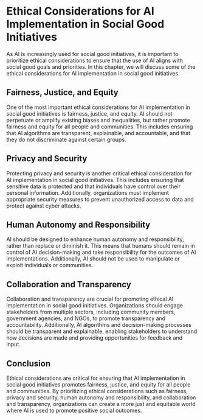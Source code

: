 # Ethical Considerations for AI Implementation in Social Good Initiatives

As AI is increasingly used for social good initiatives, it is important to prioritize ethical considerations to ensure that the use of AI aligns with social good goals and priorities. In this chapter, we will discuss some of the ethical considerations for AI implementation in social good initiatives.

Fairness, Justice, and Equity
-----------------------------

One of the most important ethical considerations for AI implementation in social good initiatives is fairness, justice, and equity. AI should not perpetuate or amplify existing biases and inequalities, but rather promote fairness and equity for all people and communities. This includes ensuring that AI algorithms are transparent, explainable, and accountable, and that they do not discriminate against certain groups.

Privacy and Security
--------------------

Protecting privacy and security is another critical ethical consideration for AI implementation in social good initiatives. This includes ensuring that sensitive data is protected and that individuals have control over their personal information. Additionally, organizations must implement appropriate security measures to prevent unauthorized access to data and protect against cyber attacks.

Human Autonomy and Responsibility
---------------------------------

AI should be designed to enhance human autonomy and responsibility, rather than replace or diminish it. This means that humans should remain in control of AI decision-making and take responsibility for the outcomes of AI implementations. Additionally, AI should not be used to manipulate or exploit individuals or communities.

Collaboration and Transparency
------------------------------

Collaboration and transparency are crucial for promoting ethical AI implementation in social good initiatives. Organizations should engage stakeholders from multiple sectors, including community members, government agencies, and NGOs, to promote transparency and accountability. Additionally, AI algorithms and decision-making processes should be transparent and explainable, enabling stakeholders to understand how decisions are made and providing opportunities for feedback and input.

Conclusion
----------

Ethical considerations are critical for ensuring that AI implementation in social good initiatives promotes fairness, justice, and equity for all people and communities. By prioritizing ethical considerations such as fairness, privacy and security, human autonomy and responsibility, and collaboration and transparency, organizations can create a more just and equitable world where AI is used to promote positive social outcomes.
